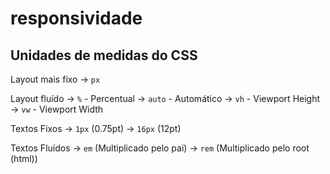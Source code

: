 # responsividade

## Unidades de medidas do CSS

Layout mais fixo
-> `px`

Layout fluído
-> `%` - Percentual
-> `auto` - Automático
-> `vh` - Viewport Height
-> `vw` - Viewport Width

Textos Fixos
-> `1px` (0.75pt)
-> `16px` (12pt)

Textos Fluídos
-> `em` (Multiplicado pelo pai)
-> `rem` (Multiplicado pelo root (html))
